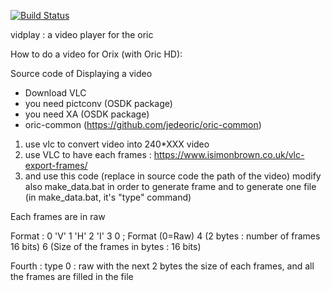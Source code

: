 [![Build Status](https://travis-ci.org/oric-software/vidplay.svg?branch=master)](https://travis-ci.org/oric-software/vidplay)

vidplay : a video player for the oric


How to do a video for Orix (with Oric HD):

Source code of Displaying a video


* Download VLC
* you need pictconv (OSDK package)
* you need XA (OSDK package)
* oric-common (https://github.com/jedeoric/oric-common)

1) use vlc to convert video into 240*XXX video
2) use VLC to have each frames : https://www.isimonbrown.co.uk/vlc-export-frames/
3) and use this code (replace in source code the path of the video)
modify also make_data.bat in order to generate frame and to generate one file (in make_data.bat, it's "type" command)

Each frames are in raw

Format :
0 'V'
1 'H'
2 'I'
3 0 ; Format (0=Raw)
4 (2 bytes : number of frames 16 bits)
6 (Size of the frames in bytes : 16 bits)



Fourth : type 
  0 : raw with the next 2 bytes the size of each frames, and all the frames are filled in the file



